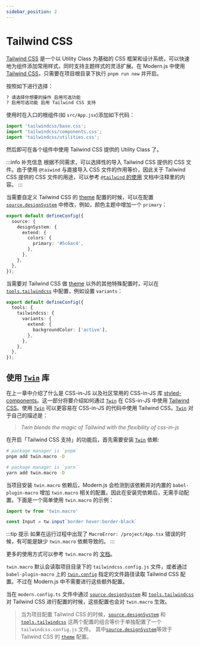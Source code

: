```yaml
---
sidebar_position: 2
---
```


# Tailwind CSS

[Tailwind CSS](https://tailwindcss.com/) 是一个以 Utility Class 为基础的 CSS 框架和设计系统，可以快速地为组件添加常用样式，同时支持主题样式的灵活扩展。在 Modern.js 中使用 [Tailwind CSS](https://tailwindcss.com/)，只需要在项目根目录下执行 `pnpm run new` 并开启。

按照如下进行选择：

```bash
? 请选择你想要的操作 启用可选功能
? 启用可选功能 启用 Tailwind CSS 支持
```

使用时在入口的根组件(如 `src/App.jsx`)添加如下代码：

```js
import 'tailwindcss/base.css';
import 'tailwindcss/components.css';
import 'tailwindcss/utilities.css';
```

然后即可在各个组件中使用 Tailwind CSS 提供的 Utility Class 了。

:::info 补充信息
根据不同需求，可以选择性的导入 Tailwind CSS 提供的 CSS 文件。由于使用 `@taiwind` 与直接导入 CSS 文件的作用等价，因此关于 Tailwind CSS 提供的 CSS 文件的用途，可以参考 [`@tailwind` 的使用](https://tailwindcss.com/docs/functions-and-directives#tailwind) 文档中注释里的内容。
:::

当需要自定义 Tailwind CSS 的 [theme](https://tailwindcss.com/docs/theme) 配置的时候，可以在配置 [`source.designSystem`](/docs/configure/app/source/design-system) 中修改，例如，颜色主题中增加一个 `primary`：

```typescript title="modern.config.ts"
export default defineConfig({
  source: {
    designSystem: {
      extend: {
        colors: {
          primary: '#5c6ac4',
        },
      },
    },
  },
});
```

当需要对 Tailwind CSS 做 [theme](https://tailwindcss.com/docs/theme) 以外的其他特殊配置时，可以在 [`tools.tailwindcss`](/docs/configure/app/tools/tailwindcss) 中配置，例如设置 `variants`：

```typescript title="modern.config.ts"
export default defineConfig({
  tools: {
    tailwindcss: {
      variants: {
        extend: {
          backgroundColor: ['active'],
        },
      },
    },
  },
});
```

## 使用 [`Twin`](https://github.com/ben-rogerson/twin.macro) 库

在上一章中介绍了什么是 CSS-in-JS 以及社区常用的 CSS-in-JS 库 [styled-components](https://styled-components.com/)。这一部分将要介绍如何通过 [`Twin`](https://github.com/ben-rogerson/twin.macro) 在 CSS-in-JS 中使用 [Tailwind CSS](https://tailwindcss.com/)。使用 [`Twin`](https://github.com/ben-rogerson/twin.macro) 可以更容易在 CSS-in-JS 的代码中使用 Tailwind CSS。[`Twin`](https://github.com/ben-rogerson/twin.macro) 对于自己的描述是：

> *Twin blends the magic of Tailwind with the flexibility of css-in-js*

在开启「Tailwind CSS 支持」的功能后，首先需要安装 [`Twin`](https://github.com/ben-rogerson/twin.macro) 依赖:

``` bash
# package manager is `pnpm`
pnpm add twin.macro -D

# package manager is `yarn`
yarn add twin.macro -D
```

当项目安装 `twin.macro` 依赖后，Modern.js 会检测到该依赖并对内置的 `babel-plugin-macro` 增加 `twin.macro` 相关的配置。因此在安装完依赖后，无需手动配置。下面是一个简单使用 `twin.macro` 的示例：

``` js
import tw from 'twin.macro'

const Input = tw.input`border hover:border-black`
```

:::tip 提示
如果在运行过程中出现了 `MacroError: /project/App.tsx` 错误的时候，有可能是缺少 `twin.macro` 依赖导致的。
:::

更多的使用方式可以参考 `twin.macro` 的 [文档](https://github.com/ben-rogerson/twin.macro/blob/master/docs/index.md)。

`twin.macro` 默认会读取项目目录下的 `tailwindcss.config.js` 文件，或者通过 `babel-plugin-macro` 上的 [`twin.config`](https://github.com/ben-rogerson/twin.macro/blob/master/docs/options.md#options) 指定的文件路径读取 Tailwind CSS 配置。不过在 Modern.js 中不需要进行这些额外配置。

当在 `modern.config.ts` 文件中通过 [`source.designSystem`](/docs/configure/app/source/design-system) 和  [`tools.tailwindcss`](/docs/configure/app/tools/tailwindcss) 对 Tailwind CSS 进行配置的时候，这些配置也会对 `twin.macro` 生效。
> 当为项目配置 Tailwind CSS 的时候，[`source.designSystem`](/docs/configure/app/source/design-system) 和  [`tools.tailwindcss`](/docs/configure/app/tools/tailwindcss) 这两个配置的组合等价于单独配置了一个 `tailwindcss.config.js` 文件。
> 其中[`source.designSystem`](/docs/configure/app/source/design-system)等效于 Tailwind CSS 的 [`theme`](https://v2.tailwindcss.com/docs/configuration#theme) 配置。


